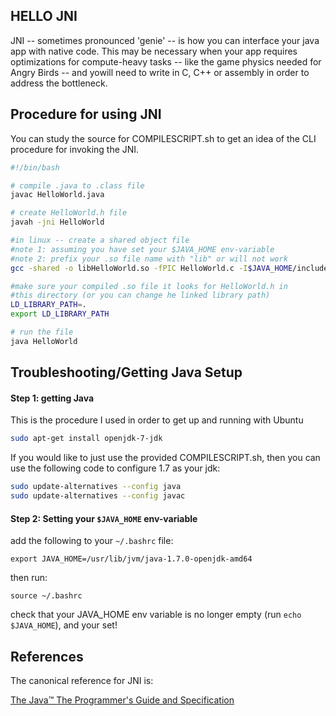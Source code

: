 ## HELLO JNI

JNI -- sometimes pronounced 'genie' -- is how you can interface your java app with native code. This may be necessary when your app requires optimizations for compute-heavy tasks -- like the game physics needed for Angry Birds -- and yowill need to write in C, C++ or assembly in order to address the bottleneck.

## Procedure for using JNI

You can study the source for COMPILESCRIPT.sh to get an idea of the CLI procedure for invoking the JNI.

```bash
#!/bin/bash

# compile .java to .class file
javac HelloWorld.java

# create HelloWorld.h file
javah -jni HelloWorld

#in linux -- create a shared object file
#note 1: assuming you have set your $JAVA_HOME env-variable
#note 2: prefix your .so file name with "lib" or will not work
gcc -shared -o libHelloWorld.so -fPIC HelloWorld.c -I$JAVA_HOME/include -I$JAVA_HOME/include/linux 

#make sure your compiled .so file it looks for HelloWorld.h in 
#this directory (or you can change he linked library path)
LD_LIBRARY_PATH=.
export LD_LIBRARY_PATH

# run the file
java HelloWorld
```

## Troubleshooting/Getting Java Setup


#### Step 1: getting Java

This is the procedure I used in order to get up and running with Ubuntu

```bash
sudo apt-get install openjdk-7-jdk
```

If you would like to just use the provided COMPILESCRIPT.sh, 
then you can use the following code to configure 1.7 as your jdk:

```bash
sudo update-alternatives --config java
sudo update-alternatives --config javac
```

#### Step 2: Setting your `$JAVA_HOME` env-variable

add the following to your `~/.bashrc` file:

`export JAVA_HOME=/usr/lib/jvm/java-1.7.0-openjdk-amd64`

then run:

`source ~/.bashrc`

check that your JAVA_HOME env variable is
no longer empty (run `echo $JAVA_HOME`), and your set!

## References

The canonical reference for JNI is:

[The Java™ The Programmer's Guide and Specification](https://www.fer.unizg.hr/_download/repository/jni.pdf)


